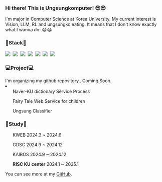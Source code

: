 <h3>Hi there! This is Ungsungkomputer! 😎😎</h3>
<p>
    I'm major in Computer Science at Korea University. My current interest is Vision, LLM, RL and ungsungko eating.
    It means that I don't know exactly what I wanna do. 😂😂
</p>

<h3>📖Stack📖</h3>
<p>
    <img src="https://img.shields.io/badge/C++-00599C?style=flat-square&logo=c++&logoColor=white"/>&nbsp
    <img src="https://img.shields.io/badge/Python-3776AB?style=flat-square&logo=python&logoColor=white"/>&nbsp
    <img src="https://img.shields.io/badge/PyTorch-EE4C2C?style=flat-square&logo=pytorch&logoColor=white"/>&nbsp
    <img src="https://img.shields.io/badge/Git-F05032?style=flat-square&logo=Git&logoColor=white"/>&nbsp
    <img src="https://img.shields.io/badge/GitHub-181717?style=flat-square&logo=Github&logoColor=white"/>&nbsp
    <img src="https://img.shields.io/badge/MySQL-4479A1?style=flat-square&logo=MySQL&logoColor=white"/>&nbsp
    <img src="https://img.shields.io/badge/React-61DAFB?style=flat-square&logo=react&logoColor=white"/>&nbsp
</p>

<h3>💻Project💻</h3>
I'm organizing my github repository.. Coming Soon.. <br>
<li>
    <ul>Naver-KU dictionary Service Process</ul>
    <ul>Fairy Tale Web Service for children</ul>
    <ul>Ungsung Classifier</ul>
</li>

<h3>📑Study📑</h3>
    <ul>KWEB 2024.3 ~ 2024.6</ul>
    <ul>GDSC 2024.9 ~ 2024.12</ul>
    <ul>KAIROS 2024.9 ~ 2024.12</ul>
    <ul><strong>RISC KU center</strong> 2024.1 ~ 2025.1</ul>
<p>
    You can see more at my <a href="https://github.com/aj0hnd">GitHub</a>.
</p>
